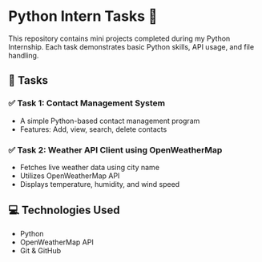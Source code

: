 # Python Intern Tasks 🐍

This repository contains mini projects completed during my Python Internship. Each task demonstrates basic Python skills, API usage, and file handling.

## 📁 Tasks

### ✅ Task 1: Contact Management System
- A simple Python-based contact management program
- Features: Add, view, search, delete contacts

### ✅ Task 2: Weather API Client using OpenWeatherMap
- Fetches live weather data using city name
- Utilizes OpenWeatherMap API
- Displays temperature, humidity, and wind speed

## 💻 Technologies Used
- Python
- OpenWeatherMap API
- Git & GitHub

